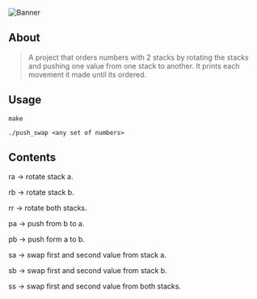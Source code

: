 ![Banner](https://github.com/byaliego/42-project-badges/blob/main/covers/cover-push_swap-bonus.png?raw=true)

## About

> A project that orders numbers with 2 stacks by rotating the stacks and pushing one value from one stack to another. It prints each movement it made until its ordered.

## Usage

```
make

./push_swap <any set of numbers>

```

## Contents

ra -> rotate stack a.

rb -> rotate stack b.

rr -> rotate both stacks.

pa -> push from b to a.

pb -> push form a to b.

sa -> swap first and second value from stack a.

sb -> swap first and second value from stack b.

ss -> swap first and second value from both stacks.
